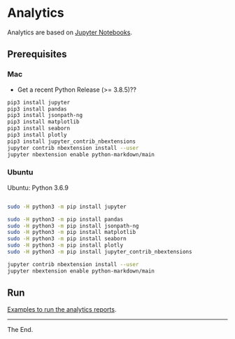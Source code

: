 # Analytics

Analytics are based on [Jupyter Notebooks](https://jupyter-notebook.readthedocs.io/en/stable/notebook.html).

## Prerequisites

### Mac

  * Get a recent Python Release (>= 3.8.5)??

````bash
pip3 install jupyter
pip3 install pandas
pip3 install jsonpath-ng
pip3 install matplotlib
pip3 install seaborn
pip3 install plotly
pip3 install jupyter_contrib_nbextensions
jupyter contrib nbextension install --user
jupyter nbextension enable python-markdown/main
````

### Ubuntu

Ubuntu: Python 3.6.9

````bash

sudo -H python3 -m pip install jupyter

sudo -H python3 -m pip install pandas
sudo -H python3 -m pip install jsonpath-ng
sudo -H python3 -m pip install matplotlib
sudo -H python3 -m pip install seaborn
sudo -H python3 -m pip install plotly
sudo -H python3 -m pip install jupyter_contrib_nbextensions

jupyter contrib nbextension install --user
jupyter nbextension enable python-markdown/main

````

## Run

[Examples to run the analytics reports](./auto-run).


---
The End.
